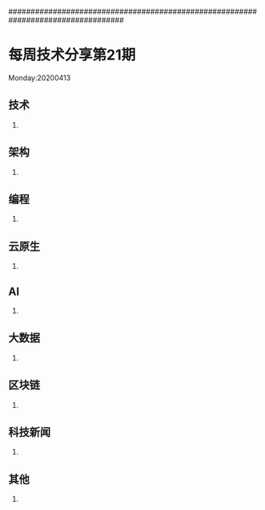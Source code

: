 ##################################################################################
# 每周技术分享第21期

Monday:20200413



## 技术

1.  



## 架构

1.



## 编程

1.



## 云原生

1.



## AI

1.



## 大数据

1. 


## 区块链

1.



## 科技新闻

1.



## 其他

1.

